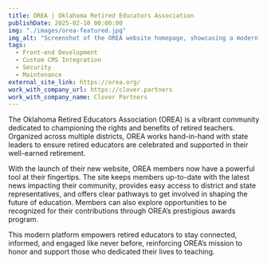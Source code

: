 ```yaml
---
title: OREA | Oklahoma Retired Educators Association
publishDate: 2025-02-10 00:00:00
img: "./images/orea-featured.jpg"
img_alt: "Screenshot of the OREA website homepage, showcasing a modern design with navigation menus, featured news, and quick access to member resources."
tags:
  - Front-end Development
  - Custom CMS Integration
  - Security
  - Maintenance
external_site_link: https://orea.org/
work_with_company_url: https://clover.partners
work_with_company_name: Clover Partners
---
```

The Oklahoma Retired Educators Association (OREA) is a vibrant community dedicated to championing the rights and benefits of retired teachers. Organized across multiple districts, OREA works hand-in-hand with state leaders to ensure retired educators are celebrated and supported in their well-earned retirement.

With the launch of their new website, OREA members now have a powerful tool at their fingertips. The site keeps members up-to-date with the latest news impacting their community, provides easy access to district and state representatives, and offers clear pathways to get involved in shaping the future of education. Members can also explore opportunities to be recognized for their contributions through OREA’s prestigious awards program.

This modern platform empowers retired educators to stay connected, informed, and engaged like never before, reinforcing OREA’s mission to honor and support those who dedicated their lives to teaching.
